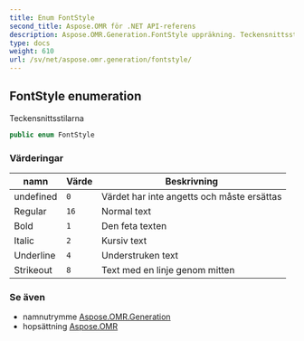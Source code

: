 ```yaml
---
title: Enum FontStyle
second_title: Aspose.OMR för .NET API-referens
description: Aspose.OMR.Generation.FontStyle uppräkning. Teckensnittsstilarna
type: docs
weight: 610
url: /sv/net/aspose.omr.generation/fontstyle/
---
```

## FontStyle enumeration

Teckensnittsstilarna

```csharp
public enum FontStyle
```

### Värderingar

| namn | Värde | Beskrivning |
| --- | --- | --- |
| undefined | `0` | Värdet har inte angetts och måste ersättas |
| Regular | `16` | Normal text |
| Bold | `1` | Den feta texten |
| Italic | `2` | Kursiv text |
| Underline | `4` | Understruken text |
| Strikeout | `8` | Text med en linje genom mitten |

### Se även

* namnutrymme [Aspose.OMR.Generation](../../aspose.omr.generation/)
* hopsättning [Aspose.OMR](../../)


